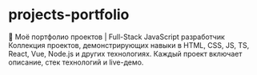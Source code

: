 # projects-portfolio
🚀 Моё портфолио проектов | Full-Stack JavaScript разработчик Коллекция проектов, демонстрирующих навыки в HTML, CSS, JS, TS, React, Vue, Node.js и других технологиях. Каждый проект включает описание, стек технологий и live-демо.
